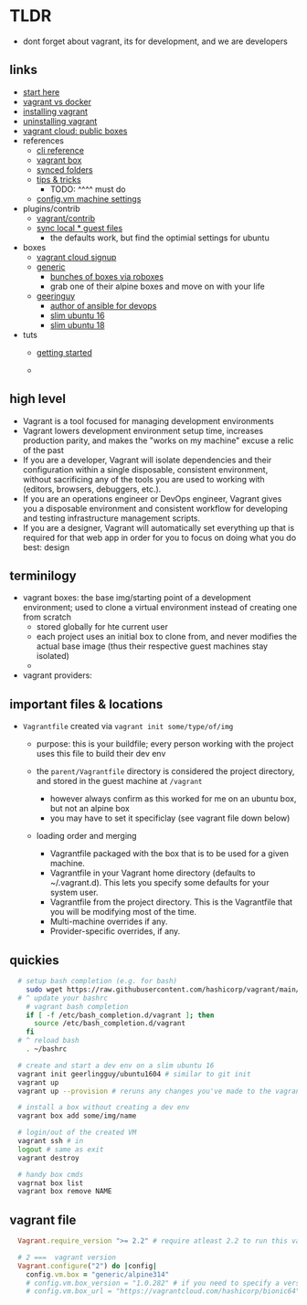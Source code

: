 # TLDR

- dont forget about vagrant, its for development, and we are developers

## links

- [start here](https://www.vagrantup.com/intro)
- [vagrant vs docker](https://www.vagrantup.com/intro/vs/docker)
- [installing vagrant](https://www.vagrantup.com/docs/installation)
- [uninstalling vagrant](https://www.vagrantup.com/docs/installation/uninstallation)
- [vagrant cloud: public boxes](https://app.vagrantup.com/boxes/search)
- references
  - [cli reference](https://www.vagrantup.com/docs/cli)
  - [vagrant box](https://www.vagrantup.com/docs/cli/box)
  - [synced folders](https://www.vagrantup.com/docs/synced-folders)
  - [tips & tricks](https://www.vagrantup.com/docs/vagrantfile/tips)
    - TODO: ^^^^ must do
  - [config.vm machine settings](https://www.vagrantup.com/docs/vagrantfile/machine_settings)
- plugins/contrib
  - [vagrant/contrib](https://github.com/hashicorp/vagrant/tree/main/contrib)
  - [sync local * guest files](https://learn.hashicorp.com/tutorials/vagrant/getting-started-synced-folders?in=vagrant/getting-started)
    - the defaults work, but find the optimial settings for ubuntu
- boxes
  - [vagrant cloud signup](https://app.vagrantup.com/)
  - [generic](https://app.vagrantup.com/generic)
    - [bunches of boxes via roboxes](https://roboxes.org/)
    - grab one of their alpine boxes and move on with your life
  - [geeringuy](https://app.vagrantup.com/geerlingguy)
    - [author of ansible for devops](https://www.ansiblefordevops.com/)
    - [slim ubuntu 16](https://app.vagrantup.com/geerlingguy/boxes/ubuntu1604)
    - [slim ubuntu 18](https://app.vagrantup.com/geerlingguy/boxes/ubuntu2004)
- tuts
  - [getting started](https://learn.hashicorp.com/collections/vagrant/getting-started)

  -

## high level

- Vagrant is a tool focused for managing development environments
- Vagrant lowers development environment setup time, increases production parity, and makes the "works on my machine" excuse a relic of the past
- If you are a developer, Vagrant will isolate dependencies and their configuration within a single disposable, consistent environment, without sacrificing any of the tools you are used to working with (editors, browsers, debuggers, etc.).
- If you are an operations engineer or DevOps engineer, Vagrant gives you a disposable environment and consistent workflow for developing and testing infrastructure management scripts.
- If you are a designer, Vagrant will automatically set everything up that is required for that web app in order for you to focus on doing what you do best: design

## terminilogy

- vagrant boxes: the base img/starting point of a development environment; used to clone a virtual environment instead of creating one from scratch
  - stored globally for hte current user
  - each project uses an initial box to clone from, and never modifies the actual base image (thus their respective guest machines stay isolated)
  -
- vagrant providers:

## important files & locations

- `Vagrantfile` created via `vagrant init some/type/of/img`
  - purpose: this is your buildfile; every person working with the project uses this file to build their dev env
  - the `parent/Vagrantfile` directory is considered the project directory, and stored in the guest machine at `/vagrant`
    - however always confirm as this worked for me on an ubuntu box, but not an alpine box
    - you may have to set it specificlay (see vagrant file down below)

  - loading order and merging
    - Vagrantfile packaged with the box that is to be used for a given machine.
    - Vagrantfile in your Vagrant home directory (defaults to ~/.vagrant.d). This lets you specify some defaults for your system user.
    - Vagrantfile from the project directory. This is the Vagrantfile that you will be modifying most of the time.
    - Multi-machine overrides if any.
    - Provider-specific overrides, if any.

## quickies

```sh
  # setup bash completion (e.g. for bash)
    sudo wget https://raw.githubusercontent.com/hashicorp/vagrant/main/contrib/bash/completion.sh -O /etc/bash_completion.d/vagrant
  # ^ update your bashrc
    # vagrant bash completion
    if [ -f /etc/bash_completion.d/vagrant ]; then
      source /etc/bash_completion.d/vagrant
    fi
  # ^ reload bash
    . ~/bashrc

  # create and start a dev env on a slim ubuntu 16
  vagrant init geerlingguy/ubuntu1604 # similar to git init
  vagrant up
  vagrant up --provision # reruns any changes you've made to the vagrantfile/privsion files

  # install a box without creating a dev env
  vagrant box add some/img/name

  # login/out of the created VM
  vagrant ssh # in
  logout # same as exit
  vagrant destroy

  # handy box cmds
  vagrnat box list
  vagrant box remove NAME
```

## vagrant file

```rb
  Vagrant.require_version ">= 2.2" # require atleast 2.2 to run this vagrant file

  # 2 ===  vagrant version
  Vagrant.configure("2") do |config|
    config.vm.box = "generic/alpine314"
    # config.vm.box_version = "1.0.282" # if you need to specify a version
    # config.vm.box_url = "https://vagrantcloud.com/hashicorp/bionic64" # if appropriate

```
